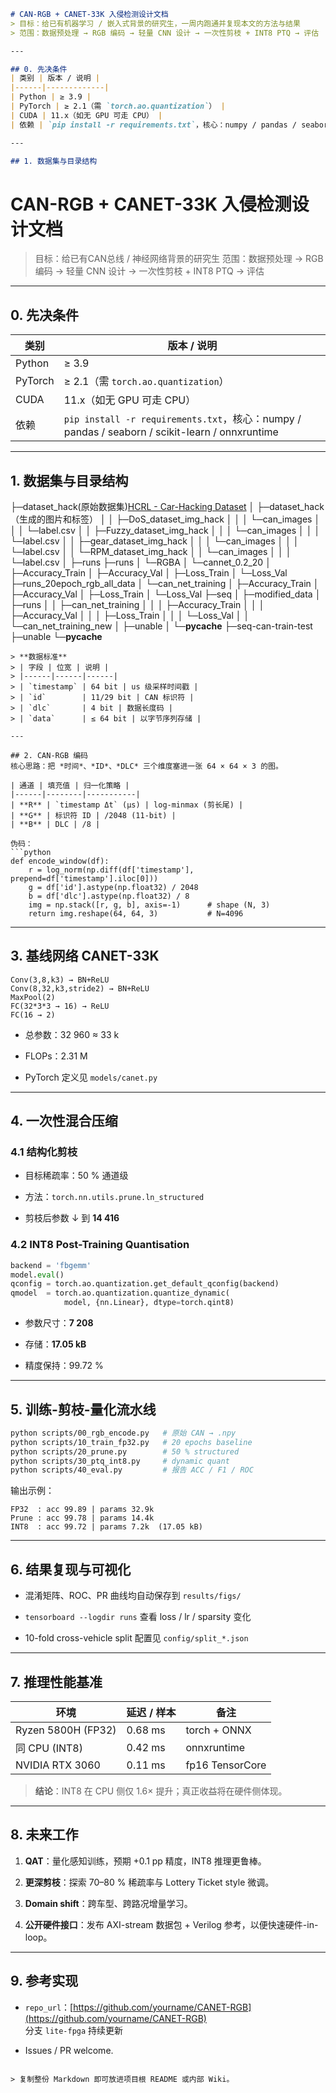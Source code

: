 ```markdown
# CAN-RGB + CANET-33K 入侵检测设计文档  
> 目标：给已有机器学习 / 嵌入式背景的研究生，一周内跑通并复现本文的方法与结果  
> 范围：数据预处理 → RGB 编码 → 轻量 CNN 设计 → 一次性剪枝 + INT8 PTQ → 评估  

---

## 0. 先决条件
| 类别 | 版本 / 说明 |
|------|-------------|
| Python | ≥ 3.9 |
| PyTorch | ≥ 2.1（需 `torch.ao.quantization`） |
| CUDA | 11.x（如无 GPU 可走 CPU） |
| 依赖 | `pip install -r requirements.txt`，核心：numpy / pandas / seaborn / scikit-learn / onnxruntime |

---

## 1. 数据集与目录结构

```
# CAN-RGB + CANET-33K 入侵检测设计文档  
> 目标：给已有CAN总线 / 神经网络背景的研究生
> 范围：数据预处理 → RGB 编码 → 轻量 CNN 设计 → 一次性剪枝 + INT8 PTQ → 评估  
> 
---

## 0. 先决条件
| 类别      | 版本 / 说明                                                                                    |
| ------- | ------------------------------------------------------------------------------------------ |
| Python  | ≥ 3.9                                                                                      |
| PyTorch | ≥ 2.1（需 `torch.ao.quantization`）                                                           |
| CUDA    | 11.x（如无 GPU 可走 CPU）                                                                        |
| 依赖      | `pip install -r requirements.txt`，核心：numpy / pandas / seaborn / scikit-learn / onnxruntime |

---

## 1. 数据集与目录结构
├─dataset_hack(原始数据集)[HCRL - Car-Hacking Dataset](https://ocslab.hksecurity.net/Datasets/car-hacking-dataset)
│  ├─dataset_hack（生成的图片和标签）
│  │  ├─DoS_dataset_img_hack
│  │  │  └─can_images
│  │  │  └─label.csv
│  │  ├─Fuzzy_dataset_img_hack
│  │  │  └─can_images
│  │  │  └─label.csv
│  │  ├─gear_dataset_img_hack
│  │  │  └─can_images
│  │  │  └─label.csv
│  │  └─RPM_dataset_img_hack
│  │      └─can_images
│  │  │  └─label.csv
│  ├─runs
├─runs
│  └─RGBA
│      └─cannet_0.2_20
│          ├─Accuracy_Train
│          ├─Accuracy_Val
│          ├─Loss_Train
│          └─Loss_Val
├─runs_20epoch_rgb_all_data
│  └─can_net_training
│      ├─Accuracy_Train
│      ├─Accuracy_Val
│      ├─Loss_Train
│      └─Loss_Val
├─seq
│  ├─modified_data
│  ├─runs
│  │  ├─can_net_training
│  │  │  ├─Accuracy_Train
│  │  │  ├─Accuracy_Val
│  │  │  ├─Loss_Train
│  │  │  └─Loss_Val
│  │  └─can_net_training_new
│  ├─unable
│  └─__pycache__
├─seq-can-train-test
├─unable
└─__pycache__

````
> **数据标准**  
> | 字段 | 位宽 | 说明 |  
> |------|------|------|  
> | `timestamp` | 64 bit | us 级采样时间戳 |  
> | `id`        | 11/29 bit | CAN 标识符 |  
> | `dlc`       | 4 bit | 数据长度码 |  
> | `data`      | ≤ 64 bit | 以字节序列存储 |

---

## 2. CAN-RGB 编码  
核心思路：把 *时间*、*ID*、*DLC* 三个维度塞进一张 64 × 64 × 3 的图。

| 通道 | 填充值 | 归一化策略 |
|------|--------|-----------|
| **R** | `timestamp Δt` (μs) | log-minmax (剪长尾) |
| **G** | 标识符 ID | /2048 (11-bit) |
| **B** | DLC | /8 |

伪码：
```python
def encode_window(df):
    r = log_norm(np.diff(df['timestamp'], prepend=df['timestamp'].iloc[0]))
    g = df['id'].astype(np.float32) / 2048
    b = df['dlc'].astype(np.float32) / 8
    img = np.stack([r, g, b], axis=-1)      # shape (N, 3)
    return img.reshape(64, 64, 3)           # N=4096
````

---

## 3. 基线网络 CANET-33K

```
Conv(3,8,k3) → BN+ReLU
Conv(8,32,k3,stride2) → BN+ReLU
MaxPool(2)
FC(32*3*3 → 16) → ReLU
FC(16 → 2)
```

- 总参数：32 960 ≈ 33 k
    
- FLOPs：2.31 M
    
- PyTorch 定义见 `models/canet.py`
    

---

## 4. 一次性混合压缩

### 4.1 结构化剪枝

- 目标稀疏率：50 % 通道级
    
- 方法：`torch.nn.utils.prune.ln_structured`
    
- 剪枝后参数 ↓ 到 **14 416**
    

### 4.2 INT8 Post-Training Quantisation

```python
backend = 'fbgemm'
model.eval()
qconfig = torch.ao.quantization.get_default_qconfig(backend)
qmodel  = torch.ao.quantization.quantize_dynamic(
            model, {nn.Linear}, dtype=torch.qint8)
```

- 参数尺寸：**7 208**
    
- 存储：**17.05 kB**
    
- 精度保持：99.72 %
    

---

## 5. 训练-剪枝-量化流水线

```bash
python scripts/00_rgb_encode.py   # 原始 CAN → .npy
python scripts/10_train_fp32.py   # 20 epochs baseline
python scripts/20_prune.py        # 50 % structured
python scripts/30_ptq_int8.py     # dynamic quant
python scripts/40_eval.py         # 报告 ACC / F1 / ROC
```

输出示例：

```
FP32  : acc 99.89 | params 32.9k
Prune : acc 99.78 | params 14.4k
INT8  : acc 99.72 | params 7.2k  (17.05 kB)
```

---

## 6. 结果复现与可视化

- 混淆矩阵、ROC、PR 曲线均自动保存到 `results/figs/`
    
- `tensorboard --logdir runs` 查看 loss / lr / sparsity 变化
    
- 10-fold cross-vehicle split 配置见 `config/split_*.json`
    

---

## 7. 推理性能基准

|环境|延迟 / 样本|备注|
|---|---|---|
|Ryzen 5800H (FP32)|0.68 ms|torch + ONNX|
|同 CPU (INT8)|0.42 ms|onnxruntime|
|NVIDIA RTX 3060|0.11 ms|fp16 TensorCore|

> **结论**：INT8 在 CPU 侧仅 1.6× 提升；真正收益将在硬件侧体现。

---

## 8. 未来工作

1. **QAT**：量化感知训练，预期 +0.1 pp 精度，INT8 推理更鲁棒。
    
2. **更深剪枝**：探索 70–80 % 稀疏率与 Lottery Ticket style 微调。
    
3. **Domain shift**：跨车型、跨路况增量学习。
    
4. **公开硬件接口**：发布 AXI-stream 数据包 + Verilog 参考，以便快速硬件-in-loop。
    

---

## 9. 参考实现

- `repo_url`：[https://github.com/yourname/CANET-RGB](https://github.com/yourname/CANET-RGB)  
    分支 `lite-fpga` 持续更新
    
- Issues / PR welcome.
    

```

> 复制整份 Markdown 即可放进项目根 README 或内部 Wiki。
```
